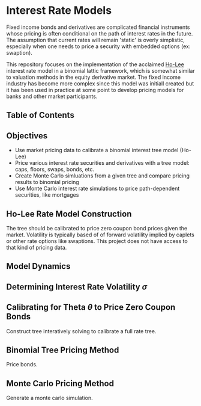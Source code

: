 # Interest Rate Models
Fixed income bonds and derivatives are complicated financial instruments whose pricing is often conditional on the path of interest rates in the future. The assumption that current rates will remain 'static' is overly simplistic, especially when one needs to price a security with embedded options (ex: swaption). 

This repository focuses on the implementation of the acclaimed [Ho-Lee](https://en.wikipedia.org/wiki/Ho%E2%80%93Lee_model) interest rate model in a binomial lattic framework, which is somewhat similar to valuation methods in the equity derivative market. The fixed income industry has become more complex since this model was initiall created but it has been used in practice at some point to develop pricing models for banks and other market participants.

## Table of Contents

## Objectives
* Use market pricing data to calibrate a binomial interest tree model (Ho-Lee)
* Price various interest rate securities and derivatives with a tree model: caps, floors, swaps, bonds, etc.
* Create Monte Carlo simluations from a given tree and compare pricing results to binomial pricing
* Use Monte Carlo interest rate simulations to price path-dependent securities, like mortgages 

## Ho-Lee Rate Model Construction 
The tree should be calibrated to price zero coupon bond prices given the market. Volatility is typically based of of forward volatility implied by caplets or other rate options like swaptions. This project does not have access to that kind of pricing data.

## Model Dynamics

## Determining Interest Rate Volatility $\sigma$

## Calibrating for Theta $\theta$ to Price Zero Coupon Bonds

Construct tree interatively solving to calibrate a full rate tree. 

## Binomial Tree Pricing Method
Price bonds.

## Monte Carlo Pricing Method
Generate a monte carlo simulation. 


